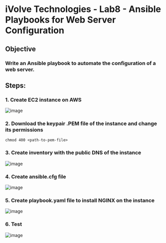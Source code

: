 # iVolve Technologies - Lab8 -  Ansible Playbooks for Web Server Configuration

## Objective

###  Write an Ansible playbook to automate the configuration of a web server.

## Steps:

### 1. Create EC2 instance on AWS
![image](https://github.com/user-attachments/assets/9c14f63e-3624-40b1-aaec-d02414af3967)

### 2. Download the keypair .PEM file of the instance and change its permissions 
```
chmod 400 <path-to-pem-file>
```
### 3. Create inventory with the public DNS of the instance
![image](https://github.com/user-attachments/assets/fa269e87-073e-4347-a493-93824380f15b)

### 4. Create ansible.cfg file
![image](https://github.com/user-attachments/assets/9bc62b6c-dbb2-43cf-b63d-e10a3750094a)

### 5. Create playbook.yaml file to install NGINX on the instance
![image](https://github.com/user-attachments/assets/86f87705-b9a0-4ba8-ad5e-78c23479b658)

### 6. Test 
![image](https://github.com/user-attachments/assets/428d5ad6-ba5f-4f8c-932a-4252c9fb80b8)

